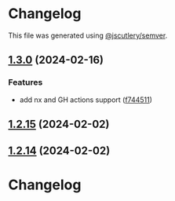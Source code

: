 # Changelog

This file was generated using [@jscutlery/semver](https://github.com/jscutlery/semver).

## [1.3.0](https://github.com/RedHatInsights/javascript-clients/compare/@redhat-cloud-services/approval-client-1.2.13...@redhat-cloud-services/approval-client-1.3.0) (2024-02-16)


### Features

* add nx and GH actions support ([f744511](https://github.com/RedHatInsights/javascript-clients/commit/f744511308bf530dd53724792939e133c8d7cf22))

## [1.2.15](https://github.com/RedHatInsights/javascript-clients/compare/@redhat-cloud-services/approval-client-1.2.14...@redhat-cloud-services/approval-client-1.2.15) (2024-02-02)

## [1.2.14](https://github.com/RedHatInsights/javascript-clients/compare/@redhat-cloud-services/approval-client-1.2.13...@redhat-cloud-services/approval-client-1.2.14) (2024-02-02)

# Changelog